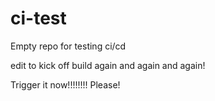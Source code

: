 # ci-test
Empty repo for testing ci/cd

edit to kick off build again and again and again!

Trigger it now!!!!!!!! Please!
